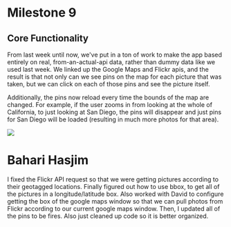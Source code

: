 
# Milestone 9



## Core Functionality
 
From last week until now, we've put in a ton of work to make the app based entirely on real, from-an-actual-api data, rather than dummy data like we used last week. We linked up the Google Maps and Flickr apis, and the result is that not only can we see pins on the map for each picture that was taken, but we can click on each of those pins and see the picture itself. 

Additionally, the pins now reload every time the bounds of the map are changed. For example, if the user zooms in from looking at the whole of California, to just looking at San Diego, the pins will disappear and just pins for San Diego will be loaded (resulting in much more photos for that area). 

![](http://i.imgur.com/4qrcrlg.png)

# Bahari Hasjim 
I fixed the Flickr API request so that we were getting pictures according to their geotagged locations. Finally figured out how to use bbox, to get all of the pictures in a longitude/latitude box. Also worked with David to configure getting the box of the google maps window so that we can pull photos from Flickr according to our current google maps window. Then, I updated all of the pins to be fires. Also just cleaned up code so it is better organized.
